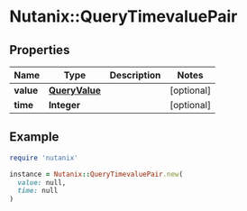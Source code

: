 # Nutanix::QueryTimevaluePair

## Properties

| Name | Type | Description | Notes |
| ---- | ---- | ----------- | ----- |
| **value** | [**QueryValue**](QueryValue.md) |  | [optional] |
| **time** | **Integer** |  | [optional] |

## Example

```ruby
require 'nutanix'

instance = Nutanix::QueryTimevaluePair.new(
  value: null,
  time: null
)
```

